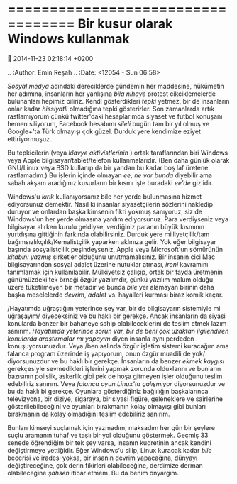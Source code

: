 ==================================
Bir kusur olarak Windows kullanmak
==================================

:date: 2014-11-23 02:18:14 +0200

.. :Author: Emin Reşah
.. :Date:   <12054 - Sun 06:58>

*Sosyal medya* adındaki dereciklerde gündemin her maddesine, hükümetin
her adımına, insanların her yanlışına *bila nihaye* protest
cikciklemelerde bulunanları hepimiz biliriz. Kendi gösterdikleri *tepki*
yetmez, bir de insanların onlar kadar *hissiyatlı* olmadığına tepki
gösterirler. Son zamanlarda artık rastlamıyorum çünkü twitter'daki
hesaplarımda siyaset ve futbol konuşanı hemen siliyorum, Facebook
hesabımı *sileli* bugün tam bir yıl olmuş ve Google+'ta Türk olmayışı
çok güzel. Durduk yere kendimize eziyet ettiriyormuşuz.

Bu tepkicilerin (veya *klavye aktivistlerinin* ) ortak taraflarından
biri Windows veya Apple bilgisayar/tablet/telefon kullanmalarıdır. (Ben
daha günlük olarak GNU/Linux veya BSD kullanıp da bir yandan bu kadar
boş laf üretene rastlamadım.) Bu işlerin içinde olmayan *ee, ne var
bunda* diyebilir ama sabah akşam aradığınız kusurların bir kısmı işte
buradaki *ee'de* gizlidir.

Windows'u *kırık* kullanıyorsanız bile her yerde bulunmasına hizmet
ediyorsunuz demektir. Nasıl ki insanlar siyasetçilerin sözlerini
nakledip duruyor ve onlardan başka kimsenin fikri yokmuş sanıyoruz, siz
de Windows'un her yerde olmasına yardım ediyorsunuz. Para verdiyseniz
veya bilgisayar alırken kurulu geldiyse, verdiğiniz paranın büyük
kısmının yurtdışına gittiğinin farkında olabilirsiniz. Durduk yere
milliyetçilik/tam bağımsızlıkçılık/Kemalistçilik yaparken aklınıza
gelir. Yok eğer bilgisayar başında sosyalistçilik peşindeyseniz, Apple
veya Microsoft'un sömürünün *kitabını yazmış* şirketler olduğunu
unutmamalısınız. Bir insanın cici Mac bilgisayarından sosyal adalet
üzerine nutuklar atması, *ironi* kavramını tanımlamak için
kullanılabilir. Mülkiyetsiz çalışıp, ortak bir fayda üretmenin
günümüzdeki tek örneği özgür yazılımdır, çünkü yazılım malum olduğu
üzere tüketilmeyen bir metadır ve bunda *bile* yer alamayan birinin daha
başka meselelerde *devrim*, *adalet* vs. hayalleri kurması biraz komik
kaçar.

/Hayatımda uğraştığım yeterince şey var, bir de bilgisayarın sistemiyle
mi uğraşayım/ diyeceksiniz ve bu haklı bir gerekçe. Ancak insanların da
siyasi konularda benzer bir bahaneye sahip olabileceklerini de teslim
etmek lazım sanırım. *Hayatımda yeterince sorun var, bir de beni çok
uzaktan ilgilendiren konularda araştırmalar mı yapayım* diyen insanla
aynı perdeden konuşuyorsunuzdur. Veya /ben aslında özgür işletim sistemi
kuracağım ama falanca program üzerinde iş yapıyorum, onun özgür muadili
de yok/ diyorsunuzdur ve bu haklı bir gerekçe. İnsanların da benzer
*ekmek kaygısı* gerekçesiyle sevmedikleri işlerini yapmak zorunda
olduklarını ve bunların bazısının polislik, askerlik gibi pek de hoşa
gitmeyen işler olduğunu teslim edebiliriz sanırım. Veya *falanca oyun
Linux'ta çalışmıyor* diyorsunuzdur ve bu da haklı bi gerekçe. Oyunlara
gösterdiğiniz bağlılığın başkalarınca televizyona, bir diziye, sigaraya,
bir siyasi figüre, geleneklere ve sairlerine gösterilebileceğini ve
oyunları bırakmanın kolay olmayışı gibi bunları bırakmanın da kolay
olmadığını teslim edebiliriz sanırım.

Bunları kimseyi suçlamak için yazmadım, maksadım her gün bir şeylere
suçlu aramanın tuhaf ve taşlı bir yol olduğunu göstermek. Geçmiş 33
senede öğrendiğim bir tek şey varsa, insanın kudretinin ancak kendini
değiştirmeye yettiğidir. Eğer Windows'u silip, Linux kuracak kadar
*bile* becerisi ve iradesi yoksa, bir insanın devrim yapacağına, dünyayı
değiştireceğine, çok derin fikirleri olabileceğine, derdimize derman
olabileceğine *şahsen* itibar etmem. Bu da benim önyargım.
